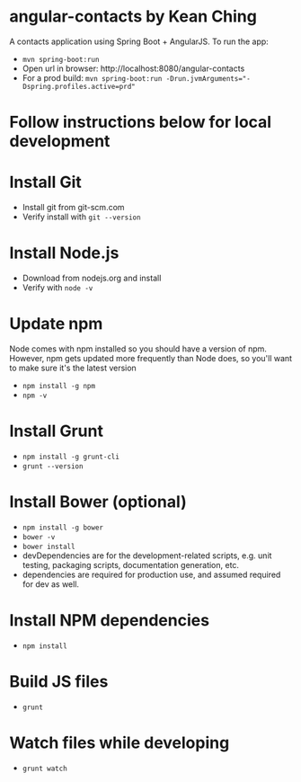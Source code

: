 angular-contacts by Kean Ching
==============================

A contacts application using Spring Boot + AngularJS.
To run the app:
- `mvn spring-boot:run`
- Open url in browser: http://localhost:8080/angular-contacts
- For a prod build: `mvn spring-boot:run -Drun.jvmArguments="-Dspring.profiles.active=prd"`

# Follow instructions below for local development

Install Git
===========
- Install git from git-scm.com
- Verify install with `git --version`

Install Node.js
===============
- Download from nodejs.org and install
- Verify with `node -v`

Update npm
==========
Node comes with npm installed so you should have a version of npm.
However, npm gets updated more frequently than Node does, so you'll want to make sure it's the latest version

- `npm install -g npm`
- `npm -v`

Install Grunt
=============
- `npm install -g grunt-cli`
- `grunt --version`

Install Bower (optional)
========================
- `npm install -g bower`
- `bower -v`
- `bower install`
- devDependencies are for the development-related scripts, e.g. unit testing, packaging scripts, documentation generation, etc.
- dependencies are required for production use, and assumed required for dev as well.

Install NPM dependencies
=====================
- `npm install`

Build JS files
==============
- `grunt`

Watch files while developing
============================
- `grunt watch`
